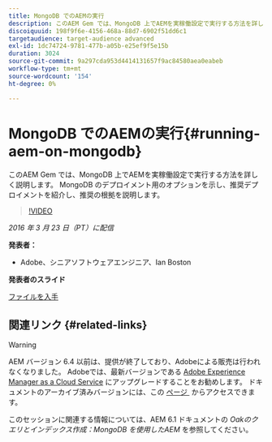 ```yaml
---
title: MongoDB でのAEMの実行
description: このAEM Gem では、MongoDB 上でAEMを実稼働設定で実行する方法を詳しく説明します。 MongoDB のデプロイメント用のオプションを示し、推奨デプロイメントを紹介し、推奨の根拠を説明します。
discoiquuid: 198f9f6e-4156-468a-88d7-6902f51dd6c1
targetaudience: target-audience advanced
exl-id: 1dc74724-9781-477b-a05b-e25ef9f5e15b
duration: 3024
source-git-commit: 9a297cda953d4414131657f9ac84580aea0eabeb
workflow-type: tm+mt
source-wordcount: '154'
ht-degree: 0%

---
```


# MongoDB でのAEMの実行{#running-aem-on-mongodb}

このAEM Gem では、MongoDB 上でAEMを実稼働設定で実行する方法を詳しく説明します。 MongoDB のデプロイメント用のオプションを示し、推奨デプロイメントを紹介し、推奨の根拠を説明します。

>[!VIDEO](https://video.tv.adobe.com/v/19304/?quality=9)

*2016 年 3 月 23 日（PT）に配信*

**発表者：**

* Adobe、シニアソフトウェアエンジニア、Ian Boston

**発表者のスライド**

[ファイルを入手](assets/aem-gems-032316-onmongodb.pdf)

## 関連リンク {#related-links}

>[!WARNING]
>
>AEM バージョン 6.4 以前は、提供が終了しており、Adobeによる販売は行われなくなりました。  Adobeでは、最新バージョンである [Adobe Experience Manager as a Cloud Service](https://experienceleague.adobe.com/docs/experience-manager-cloud-service.html?lang=ja) にアップグレードすることをお勧めします。  ドキュメントのアーカイブ済みバージョンには、この [&#x200B; ページ &#x200B;](https://experienceleague.adobe.com/docs/experience-manager-release-information/aem-release-updates/previous-updates/aem-previous-versions.html?lang=ja) からアクセスできます。
>
>このセッションに関連する情報については、AEM 6.1 ドキュメントの *Oakのクエリとインデックス作成：MongoDB を使用したAEM* を参照してください。

<!--
[Get back to the Overview](https://helpx.adobe.com/jp/experience-manager/kt/eseminars/gems/aem-index.html)
-->
